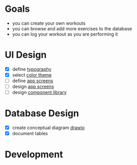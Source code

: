 
# Goals
- you can create your own workouts
- you can browse and add more exercises to the database
- you can log your workout as you are performing it
# UI Design
- [x] define [typography](typography.md)
- [x] select [color theme](color-scheme.md)
- [ ] define [app screens](screens/screens.md)
- [ ] design [app screens](screens/screens.md)
- [ ] design [component library](component-library.md)
# Database Design
- [x] create conceptual diagram [drawio](https://app.diagrams.net/#HEduardDumitrescul%2FFitnessTracker%2Fmain%2Fnotes%2Ffittness-tracker-erd#%7B%22pageId%22%3A%22R2lEEEUBdFMjLlhIrx00%22%7D)
- [x] document tables
# Development

